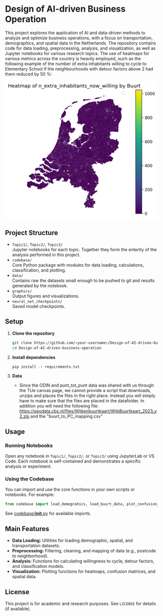 # Design of AI-driven Business Operation

This project explores the application of AI and data-driven methods to analyze and optimize business operations, with a focus on transportation, demographics, and spatial data in the Netherlands. The repository contains code for data loading, preprocessing, analysis, and visualization, as well as Jupyter notebooks for various research topics. The use of heatmaps for various metrics across the country is heavily employed, such as the following example of the number of extra inhabitants willing to cycle to Elementary School if the neighbourhoods with detour factors above 2 had them reduced by 50 %:

![Heatmap of extra inhabitants willing to cycle](graphics/nl_maps/added_willingness_to_cycle_fiets_basis.png)

## Project Structure

- `Topic1/`, `Topic2/`, `Topic3/`  
  Jupyter notebooks for each topic. Together they form the enterity of the analysis performed in this project.
- `codebase/`  
  Core Python package with modules for data loading, calculations, classification, and plotting.
- `data/`  
  Contains raw the datasets small enough to be pushed to git and results generated by the notebook. 
- `graphics/`  
  Output figures and visualizations.
- `neural_net_checkpoints/`  
  Saved model checkpoints.

## Setup

1. **Clone the repository**
   ```sh
   git clone https://github.com/<your-username>/Design-of-AI-driven-business-operation.git
   cd Design-of-AI-driven-business-operation
   ```

2. **Install dependencies**
   ```sh
   pip install -r requirements.txt
   ```

3. **Data**
   - Since the ODIN and punt_tot_punt data was shared with us through the TUe canvas page, we cannot provide a script that downloads, unzips and places the files in the right place. Instead you will simply have to make sure that the files are placed in the datafolder. In addition you will need the following file: https://geodata.cbs.nl/files/Wijkenbuurtkaart/WijkBuurtkaart_2023_v2.zip and the "buurt_to_PC_mapping.csv"

## Usage

### Running Notebooks

Open any notebook in `Topic1/`, `Topic2/`, or `Topic3/` using JupyterLab or VS Code. Each notebook is self-contained and demonstrates a specific analysis or experiment.

### Using the Codebase

You can import and use the core functions in your own scripts or notebooks. For example:

```python
from codebase import load_demograhics, load_buurt_data, plot_confusion_matrix
```

See [codebase/__init__.py](codebase/__init__.py) for available imports.

## Main Features

- **Data Loading:** Utilities for loading demographic, spatial, and transportation datasets.
- **Preprocessing:** Filtering, cleaning, and mapping of data (e.g., postcode to neighborhood).
- **Analysis:** Functions for calculating willingness to cycle, detour factors, and classification models.
- **Visualization:** Plotting functions for heatmaps, confusion matrices, and spatial data.

## License

This project is for academic and research purposes. See `LICENSE` for details (if available).
